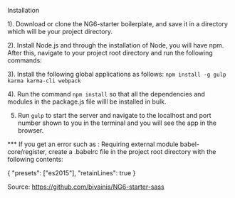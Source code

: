 Installation

1). Download or clone the NG6-starter boilerplate, and save it in a directory which will be your  project directory.

2). Install Node.js and through the installation of Node, you will have npm.  After this, navigate to your project root directory and run the following commands: 

3). Install the following global applications as follows:
    `npm install -g gulp karma karma-cli webpack`

4). Run the command `npm install` so that all the dependencies and modules in the package.js file willl be installed in bulk.


5) Run `gulp` to start the server and navigate to the localhost and port number shown to you in the terminal and you will see the app in the browser.

*** If you get an error such as :
Requiring external module babel-core/register,  create a .babelrc file in the project root directory with the following contents: 

{
  "presets": ["es2015"],
  "retainLines": true
}


Source: https://github.com/bivainis/NG6-starter-sass

